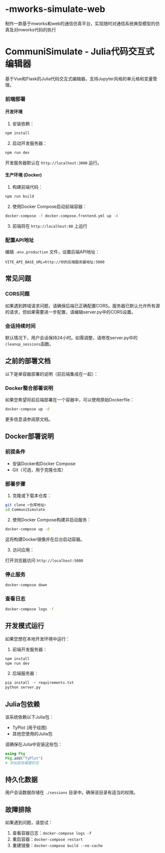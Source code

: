 # -mworks-simulate-web
制作一款基于mworks和web的通信仿真平台，实现随时对通信系统典型模型的仿真及对mworks代码的执行

# CommuniSimulate - Julia代码交互式编辑器

基于Vue和Flask的Julia代码交互式编辑器，支持Jupyter风格的单元格和变量管理。


### 前端部署

#### 开发环境

1. 安装依赖：
```bash
npm install
```

2. 启动开发服务器：
```bash
npm run dev
```

开发服务器默认在 `http://localhost:3000` 运行。

#### 生产环境 (Docker)

1. 构建前端代码：
```bash
npm run build
```

2. 使用Docker Compose启动前端容器：
```bash
docker-compose -f docker-compose.frontend.yml up -d
```

3. 前端将在 `http://localhost:80` 上运行

### 配置API地址

编辑 `.env.production` 文件，设置后端API地址：
```
VITE_API_BASE_URL=http://你的后端服务器地址:5000
```

## 常见问题

### CORS问题

如果遇到跨域请求问题，请确保后端已正确配置CORS。服务器已默认允许所有源的请求，但如果需要进一步配置，请编辑server.py中的CORS设置。

### 会话持续时间

默认情况下，用户会话保持24小时。如需调整，请修改server.py中的`cleanup_sessions`函数。

## 之前的部署文档

以下是单容器部署的说明（前后端集成在一起）：

### Docker整合部署说明

如果您希望将前后端部署在一个容器中，可以使用原始Dockerfile：

```bash
docker-compose up -d
```

更多信息请参阅原文档。

## Docker部署说明

### 前提条件

- 安装Docker和Docker Compose
- Git（可选，用于克隆仓库）

### 部署步骤

1. 克隆或下载本仓库：

```bash
git clone <仓库地址>
cd CommuniSimulate
```

2. 使用Docker Compose构建并启动服务：

```bash
docker-compose up -d
```

这将构建Docker镜像并在后台启动容器。

3. 访问应用：

打开浏览器访问 `http://localhost:5000`

### 停止服务

```bash
docker-compose down
```

### 查看日志

```bash
docker-compose logs -f
```

## 开发模式运行

如果您想在本地开发环境中运行：

1. 前端开发服务器：

```bash
npm install
npm run dev
```

2. 后端服务器：

```bash
pip install -r requirements.txt
python server.py
```

## Julia包依赖

该系统依赖以下Julia包：

- TyPlot (用于绘图)
- 其他您使用的Julia包

请确保在Julia中安装这些包：

```julia
using Pkg
Pkg.add("TyPlot")
# 添加其他需要的包
```

## 持久化数据

用户会话数据存储在 `./sessions` 目录中。确保该目录有适当的权限。

## 故障排除

如果遇到问题，请尝试：

1. 查看容器日志：`docker-compose logs -f`
2. 重启容器：`docker-compose restart`
3. 重建镜像：`docker-compose build --no-cache`
